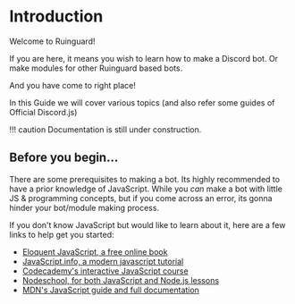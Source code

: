 # Introduction

Welcome to Ruinguard!

If you are here, it means you wish to learn how to make a Discord bot.
Or make modules for other Ruinguard based bots.

And you have come to right place!

In this Guide we will cover various topics (and also refer some guides of Official Discord.js)

!!! caution
    Documentation is still under construction.

## Before you begin...

There are some prerequisites to making a bot. Its highly recommended to have a prior knowledge of JavaScript. While you *can* make a bot with little JS & programming concepts, but if you come across an error, its gonna hinder your bot/module making process. 

If you don't know JavaScript but would like to learn about it, here are a few links to help get you started:

* [Eloquent JavaScript, a free online book](http://eloquentjavascript.net/)
* [JavaScript.info, a modern javascript tutorial](https://javascript.info/)
* [Codecademy's interactive JavaScript course](https://www.codecademy.com/learn/learn-javascript)
* [Nodeschool, for both JavaScript and Node.js lessons](https://nodeschool.io/)
* [MDN's JavaScript guide and full documentation](https://developer.mozilla.org/en-US/docs/Web/JavaScript)
